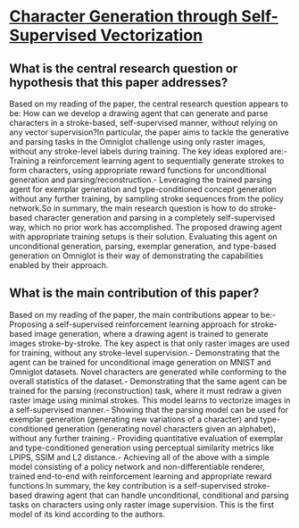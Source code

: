 # [Character Generation through Self-Supervised Vectorization](https://arxiv.org/abs/2208.02012v1)

## What is the central research question or hypothesis that this paper addresses?

Based on my reading of the paper, the central research question appears to be: How can we develop a drawing agent that can generate and parse characters in a stroke-based, self-supervised manner, without relying on any vector supervision?In particular, the paper aims to tackle the generative and parsing tasks in the Omniglot challenge using only raster images, without any stroke-level labels during training. The key ideas explored are:- Training a reinforcement learning agent to sequentially generate strokes to form characters, using appropriate reward functions for unconditional generation and parsing/reconstruction.- Leveraging the trained parsing agent for exemplar generation and type-conditioned concept generation without any further training, by sampling stroke sequences from the policy network.So in summary, the main research question is how to do stroke-based character generation and parsing in a completely self-supervised way, which no prior work has accomplished. The proposed drawing agent with appropriate training setups is their solution. Evaluating this agent on unconditional generation, parsing, exemplar generation, and type-based generation on Omniglot is their way of demonstrating the capabilities enabled by their approach.


## What is the main contribution of this paper?

Based on my reading of the paper, the main contributions appear to be:- Proposing a self-supervised reinforcement learning approach for stroke-based image generation, where a drawing agent is trained to generate images stroke-by-stroke. The key aspect is that only raster images are used for training, without any stroke-level supervision.- Demonstrating that the agent can be trained for unconditional image generation on MNIST and Omniglot datasets. Novel characters are generated while conforming to the overall statistics of the dataset.- Demonstrating that the same agent can be trained for the parsing (reconstruction) task, where it must redraw a given raster image using minimal strokes. This model learns to vectorize images in a self-supervised manner.- Showing that the parsing model can be used for exemplar generation (generating new variations of a character) and type-conditioned generation (generating novel characters given an alphabet), without any further training.- Providing quantitative evaluation of exemplar and type-conditioned generation using perceptual similarity metrics like LPIPS, SSIM and L2 distance.- Achieving all of the above with a simple model consisting of a policy network and non-differentiable renderer, trained end-to-end with reinforcement learning and appropriate reward functions.In summary, the key contribution is a self-supervised stroke-based drawing agent that can handle unconditional, conditional and parsing tasks on characters using only raster image supervision. This is the first model of its kind according to the authors.
